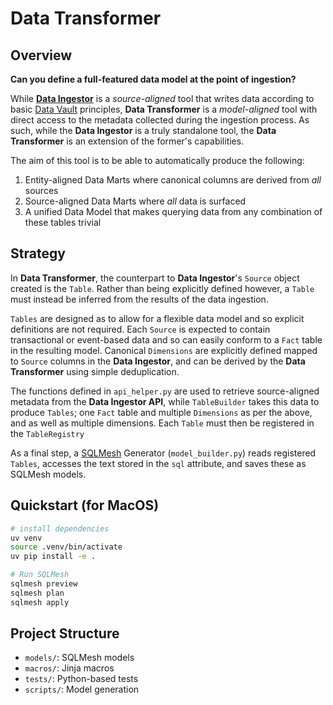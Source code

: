 # Data Transformer

## Overview

**Can you define a full-featured data model at the point of ingestion?**

While [**Data Ingestor**](https://github.com/odochj/data-ingestor) is a *source-aligned* tool that writes data according to basic [Data Vault](https://en.wikipedia.org/wiki/Data_vault_modeling) principles, **Data Transformer** is a *model-aligned* tool with direct access to the metadata collected during the ingestion process. As such, while the **Data Ingestor** is a truly standalone tool, the **Data Transformer** is an extension of the former's capabilities. 

The aim of this tool is to be able to automatically produce the following:
1. Entity-aligned Data Marts  where canonical columns are derived from *all* sources
2. Source-aligned Data Marts where *all* data is surfaced
3. A unified Data Model that makes querying data from any combination of these tables trivial 

## Strategy

In **Data Transformer**, the counterpart to **Data Ingestor**'s `Source` object created is the `Table`. Rather than being explicitly defined however, a `Table` must instead be inferred from the results of the data ingestion.

`Tables` are designed as to allow for a flexible data model and so explicit definitions are not required. Each `Source` is expected to contain transactional or event-based data and so can easily conform to a `Fact` table in the resulting model. Canonical `Dimensions` are explicitly defined mapped to `Source` columns in the **Data Ingestor**, and can be derived by the **Data Transformer** using simple deduplication.   

The functions defined in `api_helper.py` are used to retrieve source-aligned metadata from the **Data Ingestor API**, while `TableBuilder` takes this data to produce `Tables`; one `Fact` table and multiple `Dimensions` as per the above, and as well as multiple dimensions. Each `Table` must then be registered in the `TableRegistry`

As a final step, a [SQLMesh](https://sqlmesh.readthedocs.io/en/stable/) Generator (`model_builder.py`) reads registered `Tables`, accesses the text stored in the `sql` attribute, and saves these as SQLMesh models.


## Quickstart (for MacOS)

```bash
# install dependencies
uv venv
source .venv/bin/activate
uv pip install -e . 

# Run SQLMesh
sqlmesh preview
sqlmesh plan
sqlmesh apply
```

## Project Structure

- `models/`: SQLMesh models
- `macros/`: Jinja macros
- `tests/`: Python-based tests
- `scripts/`: Model generation 
